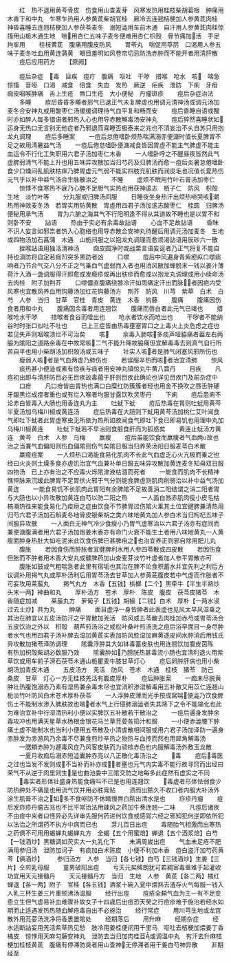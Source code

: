 <!-- { "loadSidebar": true } -->
　　红　热不退用黄芩骨皮　伤食用山查麦芽　风寒发热用桂枝柴胡葛根　肿痛用木香下和中丸　乍寒乍热用人参黄茋柴胡官桂　厥冷去连翘桔梗加人参黄茋肉桂　神昏喜睡去连翘桔梗加人参茯苓麦冬　溺短澁用车前木通　自汗用人参黄茋肉桂惊搐用山栀木通生地　喘用杏仁五味子麦冬便难用杏仁枳殻　骨节痛加活　手足拘挛用
　　桂枝黄茋　腹痛用腹皮防风
　　胃苓丸　喘促用葶苈　口渇用人参五味子麦冬吐血用黄连蒲黄　眼目羞明如风卷帘切忌防洗赤肿而不能开者用清肝散
　　痘后应用药方
　　【原阙】

　　痘后杂症　毒　目疾　痘疔　腹痛　呕吐　干哕　措喉　呛水　咳　喘急　惊搐　音哑　口渇　减食　倍食　失血　发热　厥逆　疟疾　泄防　下痢　牙疳　痂皮咽喉肿痛　舌上生疮　唇口生疮　大小便秘　丹瘤斑疹
　　痘后杂症治法
　　多睡
　　痘后昏昏多睡者邪气已退正气未复脾虚也用调元清神汤或调元汤加麦冬合安神丸或用酸枣仁汤缓缓调理待气血平复和畅而安
　　痘后昏睡自语或醒时亦如醉人每多错语者邪热入心也用导赤散解毒汤安神丸
　　痘后猝然喜睡状如运身无热口无言别无他症者乃邪退而喜睡否极泰来之兆也不湏妄治不乆自苏只用抱龙丸调理
　　痘后多睡案
　　一痘后怠倦嗜卧烦热喘满溺赤便溏时值长夏脾胃不足之故用清暑益气汤
　　一痘后倦怠嗜卧便溏减食皆因胃虚不能主气脾虚不能主血运令不行化工失职用六君子汤加枣仁木香
　　一人嗜卧呼之不醒昼夜皆然此气虚脾弱清气不能上升也用五味异攻散加当归芍药及归脾汤而愈一痘后炎暑怠倦嗜卧食少口燥闷乱肌肤枯痒乃脾胃虚元气弱不能实四肢充肌肤而润皮毛也况值长夏热伤元气乎以补中益气汤合生脉散治之
　　不睡
　　虚烦不眠用竹叶石膏汤加枣仁
　　惊悸不食寒热不寐乃心脾不足胆气实热也用茯神逺志　栢子仁　防风　枳殻　生地　淡竹叶等
　　分丸服或归脾汤间服
　　日睡夜坐身热汗出烦热啼哭咳潮热用神效麦冬汤　若胃实用防黄散　胃虚用四君子汤加逺志酸枣仁　桂圆　归脾汤　便秘用承气汤
　　胃为六腑之海其气不行阳明逢不得从其道故不睡也是以胃不和则卧不安
　　詀语
　　热由于实必有余毒故詀语
　　心血不足故詀语
　　昏昩不识人妄言如邪祟者热入心胞络也用导赤散合安神丸待醒后用调元汤加麦冬　生地或四物汤加石菖蒲　木通　山栀间服之以抱龙丸调理而愈烦渇詀语用辰砂六一散
　　挫喉詀语用独活清神汤
　　痂皮圆净时或战栗言语妄诞者乃正气将复不能自持也湏防将自定若痂凹突多黒防者凶
　　口噤
　　痘后中风遍身青紫瘛疭口噤痰响者乃节合气交八分不正之气乗血气虚弱而入者也用消风散加蝉脱末一钱以姜汁薄荷汁入酒一盏调服得汗即愈或发瘾疹或再出肤疹而愈或以抱龙丸调理或用小续命汤去肉桂　附子加荆芥
　　口噤僵直腹痛绕膝冷汗如雨痛定汗出而脉者因疤内受风寒也宜散风养血用钩藤汤加红花钩藤汤方　荆芥　防风　川芎　紫草　白术　白芍　人参　当归　甘草　官桂　青皮　黄连　木香　钩藤
　　腹痛
　　腹痛因伤食者用和中丸
　　腹痛因余毒者用连翘饮
　　腹痛而唇白者此元气已竭也
　　措喉呛水干哕
　　措喉者食谷而噎出也
　　呛水者饮水而呛出也
　　干哕者不能纳谷时时张口似吐不吐也
　　已上三症皆由热毒壅塞胃口之上毒火上炎危虑之症也若见失声则咽喉溃烂不可治矣
　　咳
　　余毒入肺咳多痰声哑脇痛者葢左右两脇为隂阳之道路余毒在中故常咳二气不能升降故脇痛但宜解毒毒去则真气自行所苦自平也用小柴胡汤加枳殻汤或五味子
　　壮实人咳者是肺气闭塞风邪所伤也
　　瘦弱人咳者是气血两虚乃肺伤也
　　若误服辛热而咳者治宜清肺
　　惊风
　　痰热甚小便澁或素有惊疾与痰者用安神丸镇惊丸牛黄八寳丹
　　目疾
　　凡痘初出即与清肝防目必无目疾故毒蕴于肝则目疾此确论也详见目疾门及前杂症中
　　口疳
　　凡口疳皆由胃热也满口白糜红防簇簇者轻也用金不换吹之唇舌肿硬牙龈黒烂成疳者重也或有烂入喉者均服甘露饮吹灵枣丹
　　下痢
　　痘后患痢不论赤白皆毒入大肠也用香连丸为主
　　吐蚘下蚘
　　痘后热毒在胃则吐蚘用黄芩半夏汤加乌梅川椒或黄连汤
　　痘后热毒在大肠则下蚘用黄芩汤加桃仁艾叶闻食气即吐下蚘者此胃虚寒虫无所依为热所廹故闻食气即吐下食已即易饥也用理中丸加乌梅川椒黄连
　　吐蚘下蚘若不早治则食脏食肝而为狐惑矣
　　黄连止蚘汤方黄连　黄芩　白术　人参　乌梅
　　羸痩
　　痘后虽能饮食而羸痩者气血两故也治之当兼气血偏阳则伤血偏隂则伤气矣隂日服当归养荣汤阳日服麦苓白术散
　　羸瘦痘案
　　一人烦热口渇能食易化肌肉不长此气血虚乏心火亢极而乗之也经曰火炎则土燥多食亦虚饥治宜气血兼补单日服五味异攻散加黄连麦冬知母双日服四物汤　已上亦有治之不应毒火烁隂津液枯涸而死者
　　一能食而肌肉不长精神憔悴脉来沉缓此脾胃不足胃伏火邪于气分则能食脾虚则肌肉削弱治以补中益气汤加黄连
　　一能食易饥不长肌肉此胃阳有余脾隂不足故善消二阳结谓之消二阳者胃与大肠也以小异攻散加黄连白芍以防二阳之热
　　一人面白唇赤肌肉瘦小皮毛枯槁潮热徃来能食易化乃疳痨之症由饮食不节脾胃过伤隂火乗其土位宜徤脾兼清热用归芍六君子汤加石斛麦冬地骨皮银柴胡之类六味地黄丸加人参白术当归枸杞五味子间服异攻散
　　一人面白无神气冷少食瘦小乃胃气虚寒治以六君子汤亦有症同而兼便溏腹满者用六君子汤加炮姜木香亦有命门火衰不能生土者用八味地黄丸一人黄瘦面肿身热肚大如吃泥米此饮食伤脾已甚脾疳之也治宜养正则邪自除用肥儿丸
　　腹胀
　　若因食伤而肿胀者冝徤脾利水用人参四苓散或四皮散
　　若因伤食但胀而不肿者用木香大安丸或徤脾药加山查麦芽淡竹叶虚者加人参平胃散亦可
　　腹胀如鼓或气粗喘急者此里有宿垢也其治在脾不论食积蓄水并宜先利之利后方议调补用掲气丸或厚朴汤利后用胃苓汤去甘草加人参黄茋腹皮若中气虚而作胀者不可妄攻用莱菔丸
　　掲气丸方　木香【五钱】梹榔【二个】黒牵牛【半生半熟炒头末一两】神曲和丸
　　厚朴汤方　苍术　厚朴　陈皮　腹皮　茯苓皮猪苓　木香随症加减
　　莱菔丸方　萝葡子【五钱】胡椒【二钱】白术　厚朴【一两水浸过去土炒】共为丸
　　肿痛
　　面目虚浮一身皆肿者此表虚也见风太早风湿乗之其治在肺宜以五皮汤防汗之平胃散加羌活　防风或五苓散去肉桂加赤芍或胃苓汤合五皮饮治之外以　枳殻　葫芦煎汤浴之或松叶桑叶煎汤洗之痘后浴早面目一身尽肿者水气也用四君子汤补脾去湿加黄茋实表加防风胜湿加麻黄逐皮间水肿消后用钱氏异攻散加猪苓泽防调理
　　隂囊浮肿其大如钵毒蓄皮肤也用连翘饮加腹皮茵陈　有热加枳殻柴胡必数服乃效
　　隂囊肿如乃膀胱热甚毒流小肠也宜清利退火用紫草饮或用车前子滑石茯苓木通山栀瞿麦牛膝甘草灯心
　　痘后卵肿肝病也用小柴胡汤加青皮木通
　　五皮汤方　羌活　防风　苍术　木通　桂枝　猪苓　防己　桑皮　甘草　灯心一方无桂枝羌活有腹皮厚朴
　　痘后肿胀案
　　一痂未尽脱黄肿壮热腹饱溺赤乃素有湿热兼余毒未尽也宜消积渗湿解毒用五补散又用苡仁连翘山栀淡竹叶防风白术苍术厚朴茯苓
　　一人浮肿皮薄而光手按成窝喘便澁乃饮食脾伤土不能制水渗入脾肤故也喘者水气上行侵肺溺澁者失其降下之令不能输化也此为难治宜补中行湿清热利小便以实脾饮五补散若干散治之
　　一痘后遍身发肿余毒攻冲也用满天星草水杨根金银花马兰草芫荽各捣汁和服
　　一小便赤澁腰下肿痛土虚不能制水也当利小便用五苓散及小清虗散相间服或用六君子汤加泽防一遍身赤肿发为赤游风乃余毒不尽兼食煎炒辛热之物热与血抟而然也用犀角解毒汤
　　一腮頬赤肿为遯毒风症乃风客皮肤而为顽核赤色也内服解毒汤外敷玉龙散
　　一夏月收痂后溺赤短澁囊肿赤亮以八正散化毒汤治之
　　毒
　　痘后毒医之过也当发不发则成不当补而补亦成者壅也元气内实毒不能行故寻窍而出经曰荣气不从逆于肉里则生是也曲池委中三隂交防之地每多此症然有虚实之不同
　　毒实者形体壮盛身热能食痛呌不已是也用连翘饮
　　毒虚者形体怯弱食少防热肿处不痛是也用流气饮并用必胜膏贴
　　溃而出脓久不收口者内服大补汤外涂生肌膏不治之如多不食呕防不休睛慢唇白脓出清水是也
　　痧疹丹瘤
　　痘后发痧疹丹瘤吉兆也不比平常治法用疎风之药加牛蒡连翘一二味
　　凡痘后诸疾不由痘中来者曰怪异必先详审先服何药进何饮食或感冐六经之邪知犯何逆即依所犯以法治之所谓药不执方中病而已也
　　芽儿百日出痘
　　毒随胎气相激而出寒热之药俱不可用用蝎蝉丸蝎蝉丸方　全蝎【五个用蜜焙】蝉退【五个酒浆焙】白芍【一钱酒炒】黒糖调如芡实大一丸乳化下
　　未满周嵗出痘
　　气血未足疮不肥满用参归汤　泄防加诃子　有痰加白术陈皮　小便不利加木香　痘白盗汗加芍药黄芩【俱酒炒】
　　参归汤方　人参　当归【各七钱】白芍【三钱酒炒】生姜【三片】仝煎乳母服
　　童男破阳出痘
　　亏天元矣稀朗犹可若稠宻毒重难于起灌收功宜用天元接髓丹
　　天元接髓丹方　当归　生地　人参　黄茋【各二两】橘红　蝉退【各一两】附子　官桂【各五钱】酒浆十碗入瓮中煨熟去渣存火气每服一钱入人乳三杯生姜三片重顿沸汤温服
　　经行出痘
　　痘疮全頼气血为主一有不足变患立生但气虚易补血难骤补故女子十四歳后出痘恐天癸之行痘疹难于施治若经水如期而止适遇发热热随血解疮毒自出不必施治
　　经行常症
　　用川芎生地或龙宫散外用芫荽汤洗净将香褁置隂处
　　经期落后
　　用升麻
　　经期杂症
　　经水适断詀妄用羌活紫草热见愁　肢冷用姜桂便闭用千里马　呕吐去桔梗加煨姜丁香橘皮　惊悸用天麻勾藤安神丸　泄防去当归加肉桂荳或调温中丸　有汗去升麻桔梗加桂枝黄茋　腹痛有停滞防臭者用山查神无停滞者用干姜白芍神异散
　　非期经至
